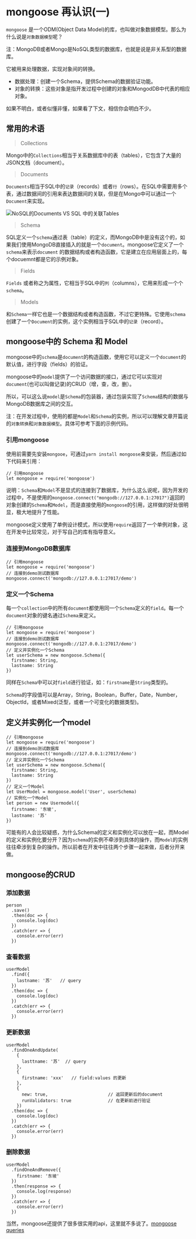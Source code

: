 # mongoose 再认识(一)

`mongoose` 是一个ODM(Object Data Model)的库，也叫做对象数据模型。那么为什么说是`对象数据模型`呢？

注：MongoDB或者Mongo是NoSQL类型的数据库，也就是说是非关系型的数据库。

它被用来处理数据，实现对象间的转换。

* 数据处理：创建一个Schema，提供Schema的数据验证功能。
* 对象的转换：这些对象是指开发过程中创建的对象和MongodDB中代表的相应对象。

如果不明白，或者似懂非懂，如果看了下文，相信你会明白不少。

## 常用的术语

> Collections

Mongo中的`Collections`相当于关系数据库中的表（tables），它包含了大量的JSON文档（document）。

> Documents

`Documents`相当于SQL中的`记录`（records）或者`行`（rows）。在SQL中需要用多个表，通过数据间的引用来表达数据间的关联，但是在Mongo中可以通过一个`Document`来实现。

![NoSQL的Documents VS SQL 中的关联Tables](https://cdn-images-1.medium.com/max/600/0*rcotALFe2LeebN_y.)

> Schema

SQL定义一个`schema`通过表（table）的定义，而MongoDB中是没有这个的，如果我们使用MongoDB直接插入的就是一个`document`。mongoose它定义了一个`schema`来表示`document` 的数据结构或者构造函数，它是建立在应用层面上的，每个docuemnt都是它的示例对象。

> Fields

`Fields` 或者称之为属性，它相当于SQL中的`列`（columns），它用来形成一个个`schema`。

> Models

和`Schema`一样它也是一个数据结构或者构造函数，不过它更特殊。它使用`schema`创建了一个`Document`的实例，这个实例相当于SQL中的`记录`（record）。

## mongoose中的 Schema 和 Model

mongoose中的`schema`是`document`的构造函数，使用它可以定义一个`document`的默认值，进行字段（fields）的验证。

mongoose中的`model`提供了一个访问数据的接口，通过它可以实现对`document`(也可以叫做记录)的CRUD（增，查，改，删）。

所以，可以这么说`model`是`Schema`的包装器，通过包装实现了`Schema`结构的数据与MongoDB数据库之间的交互。

注：在开发过程中，使用的都是`Model`和`Schema`的实例，所以可以理解文章开篇说的`对象转换`和`对象数据模型`。具体可参考下面的示例代码。

### 引用mongoose

使用前需要先安装`mongooe`，可通过`yarn install mongoose`来安装，然后通过如下代码来引用：

```
// 引用mongoose
let mongoose = require('mongoose')
```

说明：`Schema`和`Model`不是显式的连接到了数据库，为什么这么说呢，因为开发的过程中，不是使用的`mongoose.connect("mongodb://127.0.0.1:27017")`返回的对象创建的`Schema`和`Model`，而是直接使用的`mongoose`的引用，这样做的好处很明显，极大地提升了性能。

mongoose定义使用了单例设计模式，所以使用`require`返回了一个单例对象，这在开发中比较常见，对于写自己的库有指导意义。

### 连接到MongoDB数据库

```
// 引用mongoose
let mongoose = require('mongoose')
// 连接到demo测试数据库
mongoose.connect('mongodb://127.0.0.1:27017/demo')
```

### 定义一个Schema

每一个`collection`中的所有`document`都使用同一个`Schema`定义的`field`。每一个`document`对象的键名通过`Schema`来定义。

```
// 引用mongoose
let mongoose = require('mongoose')
// 连接到demo测试数据库
mongoose.connect('mongodb://127.0.0.1:27017/demo')
// 定义并实例化一个Schema
let userSchema = new mongoose.Schema({
  firstname: String,
  lastname: String
})
```

同样在`Schema`中可以对`field`进行验证，如：`firstname`是`String`类型的。

`Schema`的字段值可以是Array，String，Boolean，Buffer，Date，Number，ObjectId，或者Mixed(泛型，或者一个可变化的数据类型)。

## 定义并实例化一个model

```
// 引用mongoose
let mongoose = require('mongoose')
// 连接到demo测试数据库
mongoose.connect('mongodb://127.0.0.1:27017/demo')
// 定义并实例化一个Schema
let userSchema = new mongoose.Schema({
  firstname: String,
  lastname: String
})
// 定义一个Model
let UserModel = mongoose.model('User', userSchema)
// 实例化一个Model
let person = new Usermodel({
  firstname: '东坡',
  lastname: '苏'
})
```

可能有的人会比较疑惑，为什么Schema的定义和实例化可以放在一起，而Model的定义和实例化要分开？因为`schema`的实例不牵涉到具体的操作，而`Model`的实例往往牵涉到复杂的操作。所以前者在开发中往往两个步骤一起来做，后者分开来做。

## mongoose的CRUD

### 添加数据

```
person
  .save()
  .then(doc => {
    console.log(doc)
  })
  .catch(err => {
    console.error(err)
  })
```

### 查看数据

```
userModel
  .find({
    lastname: '苏'   // query
  })
  .then(doc => {
    console.log(doc)
  })
  .catch(err => {
    console.error(err)
  })
```

### 更新数据

```
userModel
  .findOneAndUpdate(
    {
      lasttname: '苏'  // query
    }, 
    {
      firstname: 'xxx'   // field:values 的更新
    },
    {
      new: true,                       // 返回更新后的document
      runValidators: true              // 在更新前进行验证
    })
  .then(doc => {
    console.log(doc)
  })
  .catch(err => {
    console.error(err)
  })
```

### 删除数据

```
userModel
  .findOneAndRemove({
    firstname: '东坡'
  })
  .then(response => {
    console.log(response)
  })
  .catch(err => {
    console.error(err)
  })
```

当然，mongoose还提供了很多很实用的api，这里就不多说了。[mongoose queries](https://mongoosejs.com/docs/queries.html)

